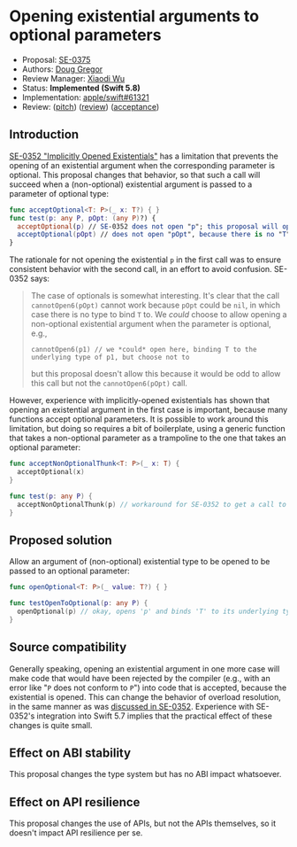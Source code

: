 # Opening existential arguments to optional parameters

* Proposal: [SE-0375](0375-opening-existential-optional.md)
* Authors: [Doug Gregor](https://github.com/DougGregor)
* Review Manager: [Xiaodi Wu](https://github.com/xwu)
* Status: **Implemented (Swift 5.8)**
* Implementation: [apple/swift#61321](https://github.com/apple/swift/pull/61321)
* Review: ([pitch](https://forums.swift.org/t/mini-pitch-for-se-0352-amendment-allow-opening-an-existential-argument-to-an-optional-parameter/60501)) ([review](https://forums.swift.org/t/se-0375-opening-existential-arguments-to-optional-parameters/60802)) ([acceptance](https://forums.swift.org/t/accepted-se-0375-opening-existential-arguments-to-optional-parameters/61045))

## Introduction

[SE-0352 "Implicitly Opened Existentials"](https://github.com/apple/swift-evolution/blob/main/proposals/0352-implicit-open-existentials.md) has a limitation that prevents the opening of an existential argument when the corresponding parameter is optional. This proposal changes that behavior, so that such a call will succeed when a (non-optional) existential argument is passed to a parameter of optional type:

```swift
func acceptOptional<T: P>(_ x: T?) { }
func test(p: any P, pOpt: (any P)?) {
  acceptOptional(p) // SE-0352 does not open "p"; this proposal will open "p" and bind "T" to its underlying type
  acceptOptional(pOpt) // does not open "pOpt", because there is no "T" to bind to when "pOpt" is "nil"
}
```

The rationale for not opening the existential `p` in the first call was to ensure consistent behavior with the second call, in an effort to avoid confusion. SE-0352 says:

> The case of optionals is somewhat interesting. It's clear that the call `cannotOpen6(pOpt)` cannot work because `pOpt` could be `nil`, in which case there is no type to bind `T` to. We *could* choose to allow opening a non-optional existential argument when the parameter is optional, e.g.,
>
> ```
> cannotOpen6(p1) // we *could* open here, binding T to the underlying type of p1, but choose not to 
> ```
>
> but this proposal doesn't allow this because it would be odd to allow this call but not the `cannotOpen6(pOpt)` call.

However, experience with implicitly-opened existentials has shown that opening an existential argument in the first case is important, because many functions accept optional parameters. It is possible to work around this limitation, but doing so requires a bit of boilerplate, using a generic function that takes a non-optional parameter as a trampoline to the one that takes an optional parameter:

```swift
func acceptNonOptionalThunk<T: P>(_ x: T) { 
  acceptOptional(x)
}

func test(p: any P) {
  acceptNonOptionalThunk(p) // workaround for SE-0352 to get a call to acceptOptional with opened existential
}
```

## Proposed solution

Allow an argument of (non-optional) existential type to be opened to be passed to an optional parameter:

```swift
func openOptional<T: P>(_ value: T?) { }

func testOpenToOptional(p: any P) {
  openOptional(p) // okay, opens 'p' and binds 'T' to its underlying type
}
```

## Source compatibility

Generally speaking, opening an existential argument in one more case will make code that would have been rejected by the compiler (e.g., with an error like "`P` does not conform to `P`") into code that is accepted, because the existential is opened. This can change the behavior of overload resolution, in the same manner as was [discussed in SE-0352](https://github.com/apple/swift-evolution/blob/main/proposals/0352-implicit-open-existentials.md#source-compatibility). Experience with SE-0352's integration into Swift 5.7 implies that the practical effect of these changes is quite small.

## Effect on ABI stability

This proposal changes the type system but has no ABI impact whatsoever.

## Effect on API resilience

This proposal changes the use of APIs, but not the APIs themselves, so it doesn't impact API resilience per se.
